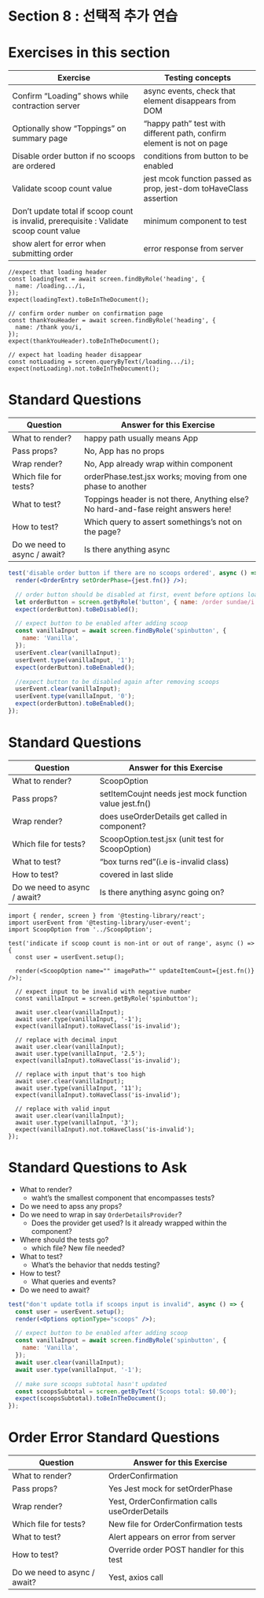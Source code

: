 # Section 8 : 선택적 추가 연습

# Exercises in this section

| Exercise                                                                                | Testing concepts                                                      |
| --------------------------------------------------------------------------------------- | --------------------------------------------------------------------- |
| Confirm “Loading” shows while contraction server                                        | async events, check that element disappears from DOM                  |
| Optionally show “Toppings” on summary page                                              | “happy path” test with different path, confirm element is not on page |
| Disable order button if no scoops are ordered                                           | conditions from button to be enabled                                  |
| Validate scoop count value                                                              | jest mcok function passed as prop, jest-dom toHaveClass assertion     |
| Don’t update total if scoop count is invalid, prerequisite : Validate scoop count value | minimum component to test                                             |
| show alert for error when submitting order                                              | error response from server                                            |

```tsx
//expect that loading header
const loadingText = await screen.findByRole('heading', {
  name: /loading.../i,
});
expect(loadingText).toBeInTheDocument();

// confirm order number on confirmation page
const thankYouHeader = await screen.findByRole('heading', {
  name: /thank you/i,
});
expect(thankYouHeader).toBeInTheDocument();

// expect hat loading header disappear
const notLoading = screen.queryByText(/loading.../i);
expect(notLoading).not.toBeInTheDocument();
```

# Standard Questions

| Question                     | Answer for this Exercise                                                           |
| ---------------------------- | ---------------------------------------------------------------------------------- |
| What to render?              | happy path usually means App                                                       |
| Pass props?                  | No, App has no props                                                               |
| Wrap render?                 | No, App already wrap within component                                              |
| Which file for tests?        | orderPhase.test.jsx works; moving from one phase to another                        |
| What to test?                | Toppings header is not there, Anything else? No hard-and-fase reight answers here! |
| How to test?                 | Which query to assert somethings’s not on the page?                                |
| Do we need to async / await? | Is there anything async                                                            |

```jsx
test('disable order button if there are no scoops ordered', async () => {
  render(<OrderEntry setOrderPhase={jest.fn()} />);

  // order button should be disabled at first, event before options load
  let orderButton = screen.getByRole('button', { name: /order sundae/i });
  expect(orderButton).toBeDisabled();

  // expect button to be enabled after adding scoop
  const vanillaInput = await screen.findByRole('spinbutton', {
    name: 'Vanilla',
  });
  userEvent.clear(vanillaInput);
  userEvent.type(vanillaInput, '1');
  expect(orderButton).toBeEnabled();

  //expect button to be disabled again after removing scoops
  userEvent.clear(vanillaInput);
  userEvent.type(vanillaInput, '0');
  expect(orderButton).toBeEnabled();
});
```

# Standard Questions

| Question                     | Answer for this Exercise                               |
| ---------------------------- | ------------------------------------------------------ |
| What to render?              | ScoopOption                                            |
| Pass props?                  | setItemCoujnt needs jest mock function value jest.fn() |
| Wrap render?                 | does useOrderDetails get called in component?          |
| Which file for tests?        | ScoopOption.test.jsx (unit test for ScoopOption)       |
| What to test?                | “box turns red”(i.e is-invalid class)                  |
| How to test?                 | covered in last slide                                  |
| Do we need to async / await? | Is there anything async going on?                      |

```tsx
import { render, screen } from '@testing-library/react';
import userEvent from '@testing-library/user-event';
import ScoopOption from '../ScoopOption';

test('indicate if scoop count is non-int or out of range', async () => {
  const user = userEvent.setup();

  render(<ScoopOption name="" imagePath="" updateItemCount={jest.fn()} />);

  // expect input to be invalid with negative number
  const vanillaInput = screen.getByRole('spinbutton');

  await user.clear(vanillaInput);
  await user.type(vanillaInput, '-1');
  expect(vanillaInput).toHaveClass('is-invalid');

  // replace with decimal input
  await user.clear(vanillaInput);
  await user.type(vanillaInput, '2.5');
  expect(vanillaInput).toHaveClass('is-invalid');

  // replace with input that's too high
  await user.clear(vanillaInput);
  await user.type(vanillaInput, '11');
  expect(vanillaInput).toHaveClass('is-invalid');

  // replace with valid input
  await user.clear(vanillaInput);
  await user.type(vanillaInput, '3');
  expect(vanillaInput).not.toHaveClass('is-invalid');
});
```

# Standard Questions to Ask

- What to render?
  - waht’s the smallest component that encompasses tests?
- Do we need to apss any props?
- Do we need to wrap in say `OrderDetailsProvider`?
  - Does the provider get used? Is it already wrapped within the component?
- Where should the tests go?
  - which file? New file needed?
- What to test?
  - What’s the behavior that nedds testing?
- How to test?
  - What queries and events?
- Do we need to await?

```jsx
test("don't update totla if scoops input is invalid", async () => {
  const user = userEvent.setup();
  render(<Options optionType="scoops" />);

  // expect button to be enabled after adding scoop
  const vanillaInput = await screen.findByRole('spinbutton', {
    name: 'Vanilla',
  });
  await user.clear(vanillaInput);
  await user.type(vanillaInput, '-1');

  // make sure scoops subtotal hasn't updated
  const scoopsSubtotal = screen.getByText('Scoops total: $0.00');
  expect(scoopsSubtotal).toBeInTheDocument();
});
```

# Order Error Standard Questions

| Question                     | Answer for this Exercise                      |
| ---------------------------- | --------------------------------------------- |
| What to render?              | OrderConfirmation                             |
| Pass props?                  | Yes Jest mock for setOrderPhase               |
| Wrap render?                 | Yest, OrderConfirmation calls useOrderDetails |
| Which file for tests?        | New file for OrderConfirmation tests          |
| What to test?                | Alert appears on error from server            |
| How to test?                 | Override order POST handler for this test     |
| Do we need to async / await? | Yest, axios call                              |
